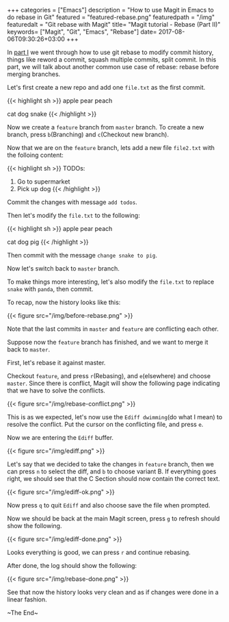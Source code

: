 +++
categories = ["Emacs"]
description = "How to use Magit in Emacs to do rebase in Git"
featured = "featured-rebase.png"
featuredpath = "/img"
featuredalt = "Git rebase with Magit"
title= "Magit tutorial - Rebase (Part II)"
keywords= ["Magit", "Git", "Emacs", "Rebase"]
date= 2017-08-06T09:30:26+03:00
+++

In [part I](https://www.lvguowei.me/post/magit-rebase/) we went through how to use git rebase to modify commit history, things like reword a commit, squash multiple commits, split commit. In this part, we will talk about another common use case of rebase: rebase before merging branches.

Let's first create a new repo and add one `file.txt` as the first commit.

{{< highlight sh >}}
apple
pear
peach

cat
dog
snake
{{< /highlight >}}

Now we create a `feature` branch from `master` branch. To create a new branch, press `b`(Branching) and `c`(Checkout new branch).

Now that we are on the `feature` branch, lets add a new file `file2.txt` with the folloing content:

{{< highlight sh >}}
TODOs:
1. Go to supermarket
2. Pick up dog
{{< /highlight >}}

Commit the changes with message `add todos`.

Then let's modify the `file.txt` to the following:

{{< highlight sh >}}
apple
pear
peach

cat
dog
pig
{{< /highlight >}}

Then commit with the message `change snake to pig`.

Now let's switch back to `master` branch.

To make things more interesting, let's also modify the `file.txt` to replace `snake` with `panda`, then commit.

To recap, now the history looks like this:

{{< figure src="/img/before-rebase.png" >}}

Note that the last commits in `master` and `feature` are conflicting each other.

Suppose now the `feature` branch has finished, and we want to merge it back to `master`.

First, let's rebase it against master.

Checkout `feature`, and press `r`(Rebasing), and `e`(elsewhere) and choose `master`. Since there is conflict, Magit will show the following page indicating that we have to solve the conflicts.

{{< figure src="/img/rebase-conflict.png" >}}

This is as we expected, let's now use the `Ediff dwimming`(do what I mean) to resolve the conflict. Put the cursor on the conflicting file, and press `e`.

Now we are entering the `Ediff` buffer.

{{< figure src="/img/ediff.png" >}}

Let's say that we decided to take the changes in `feature` branch, then we can press `n` to select the diff, and `b` to choose variant B. If everything goes right, we should see that the C Section should now contain the correct text.

{{< figure src="/img/ediff-ok.png" >}}

Now press `q` to quit `Ediff` and also choose save the file when prompted.

Now we should be back at the main Magit screen, press `g` to refresh should show the following.

{{< figure src="/img/ediff-done.png" >}}

Looks everything is good, we can press `r` and continue rebasing.

After done, the log should show the following:

{{< figure src="/img/rebase-done.png" >}}

See that now the history looks very clean and as if changes were done in a linear fashion.

~The End~
